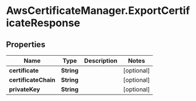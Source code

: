 # AwsCertificateManager.ExportCertificateResponse

## Properties

Name | Type | Description | Notes
------------ | ------------- | ------------- | -------------
**certificate** | **String** |  | [optional] 
**certificateChain** | **String** |  | [optional] 
**privateKey** | **String** |  | [optional] 


